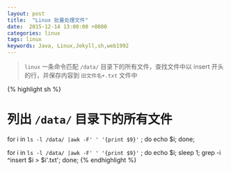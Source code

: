 ```yaml
---
layout: post
title:  "Linux 批量处理文件"
date:  2015-12-14 13:00:00 +0800
categories: linux
tags: linux
keywords: Java, Linux,Jekyll,sh,web1992
---
```


> `linux` 一条命令匹配 `/data/` 目录下的所有文件，查找文件中以 insert 开头的行，并保存内容到 `旧文件名+.txt` 文件中

{% highlight sh %}
# 列出 `/data/` 目录下的所有文件
for i in `ls -l /data/ |awk -F' ' '{print $9}'` ; do echo $i; done; 

for i in `ls -l /data/ |awk -F' ' '{print $9}'` ; do echo $i; sleep 1; grep -i ^insert $i  > $i'.txt';  done; 
{% endhighlight %}


